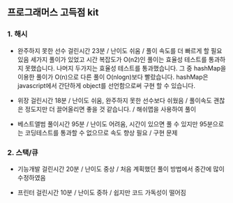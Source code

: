 ## 프로그래머스 고득점 kit

### 1. 해시

- 완주하지 못한 선수
  걸린시간 23분 / 난이도 쉬움 / 풀이 속도를 더 빠르게 할 필요 있음
  세가지 풀이가 있었고 시간 복잡도가 O(n2)인 풀이는 효율성 테스트를 통과하지 못했습니다.
  나머지 두가지는 효율성 테스트를 통과했습니다.
  그 중 hashMap을 이용한 풀이가 O(n)으로 다른 풀이 O(nlogn)보다 빨랐습니다.
  hashMap은 javascript에서 간단하게 object를 선언함으로써 구현 할 수 있습니다.

- 위장
  걸린시간 18분 / 난이도 쉬움, 완주하지 못한 선수보다 쉬웠음 / 풀이속도 괜찮은 정도지만 더 끌어올리면 좋을 것 같습니다. / 해쉬맵을 사용하여 풀이

- 베스트앨범
  풀이시간 95분 / 난이도 어려움, 시간이 있으면 풀 수 있지만 95분으로는 코딩테스트를 통과할 수 없으므로 속도 향상 필요 / 구현 문제

### 2. 스택/큐

- 기능개발
  걸린시간 20분 / 난이도 중상 / 처음 계획했던 풀이 방법에서 중간에 많이 수정하였음

- 프린터
  걸린시간 10분 / 난이도 중하 / 쉽지만 코드 가독성이 떨어짐
